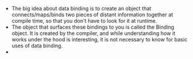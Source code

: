 - The big idea 
  about data binding is to create an object that connects/maps/binds two 
  pieces of distant information together at compile time, so that you 
  don't have to look for it at runtime.
- The object that surfaces these bindings to you is called the Binding object.
  It is created by the compiler, and while understanding how it works 
  under the hood is interesting, it is not necessary to know for basic 
  uses of data binding.
-